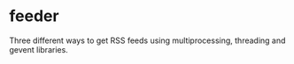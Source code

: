 feeder
======

Three different ways to get RSS feeds using multiprocessing, threading and gevent libraries.
